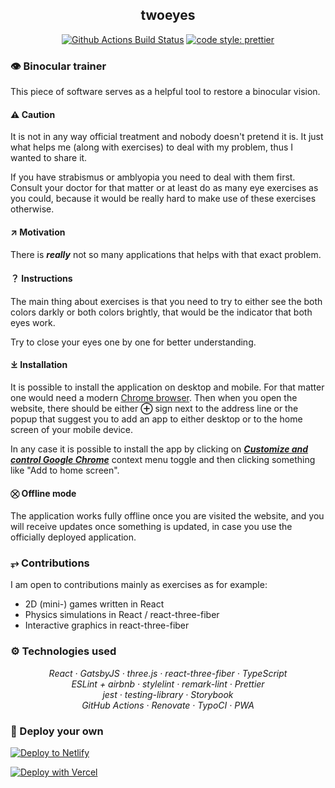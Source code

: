 <h2 align="center">twoeyes</h2>

<p align="center">
  <a href="https://github.com/cxspxr/twoeyes/actions?query=workflow%3AMain+branch%3Amaster">
    <img alt="Github Actions Build Status" src="https://img.shields.io/github/workflow/status/cxspxr/twoeyes/Main?label=Build&style=flat-square"></a>    
  <a href="https://github.com/prettier/prettier">
    <img alt="code style: prettier" src="https://img.shields.io/badge/code_style-prettier-ff69b4.svg?style=flat-square"></a>
</p>

### 👁 Binocular trainer

This piece of software serves as a helpful tool to restore
a binocular vision.

#### ⚠ Caution
It is not in any way official treatment and nobody doesn't pretend it is.
It just what helps me (along with exercises) to deal with my problem,
thus I wanted to share it.

If you have strabismus or amblyopia you need to deal with them first.
Consult your doctor for that matter or at least do as many eye exercises
as you could, because it would be really hard to make use of these exercises
otherwise.

#### ↗ Motivation

There is ***really*** not so many applications that helps with that exact problem.

#### ？ Instructions

The main thing about exercises is that you need to try to either
see the both colors darkly or both colors brightly, that would be
the indicator that both eyes work.

Try to close your eyes one by one for better understanding.

#### ⤓ Installation

It is possible to install the application on desktop and
mobile. For that matter one would need a modern [Chrome browser](https://www.google.com/chrome/).
Then when you open the website, there should be either **⊕** sign next
to the address line or the popup that suggest you to add an app to either desktop
or to the home screen of your mobile device.

In any case it is possible to install the app by clicking on
[***Customize and control Google Chrome***](https://www.live2tech.com/wp-content/uploads/2018/02/how-to-home-button-google-chrome-1.jpg)
context menu toggle and then clicking something like "Add to home screen".

#### ⛒ Offline mode

The application works fully offline once you are visited
the website, and you will receive updates once something
is updated, in case you use the officially deployed application.

### ⥅ Contributions

I am open to contributions mainly as exercises as for example:

* 2D (mini-) games written in React
* Physics simulations in React / react-three-fiber
* Interactive graphics in react-three-fiber

### ⚙ Technologies used

<p align="center">
  <em>
    React
    · GatsbyJS
    · three.js
    · react-three-fiber
    · TypeScript
  </em>
  <br />
  <em>
    ESLint + airbnb
    · stylelint
    · remark-lint
    · Prettier
  </em>
  <br />
  <em>
    jest
    · testing-library
    · Storybook
  </em>
  <br />
  <em>
    GitHub Actions
    · Renovate
    · TypoCI
    · PWA
  </em>
</p>

### 💫 Deploy your own

[![Deploy to Netlify](https://www.netlify.com/img/deploy/button.svg)](https://app.netlify.com/start/deploy?repository=https://github.com/cxspxr/twoeyes)

[![Deploy with Vercel](https://vercel.com/button)](https://vercel.com/import/project?template=https://github.com/cxspxr/twoeyes)
